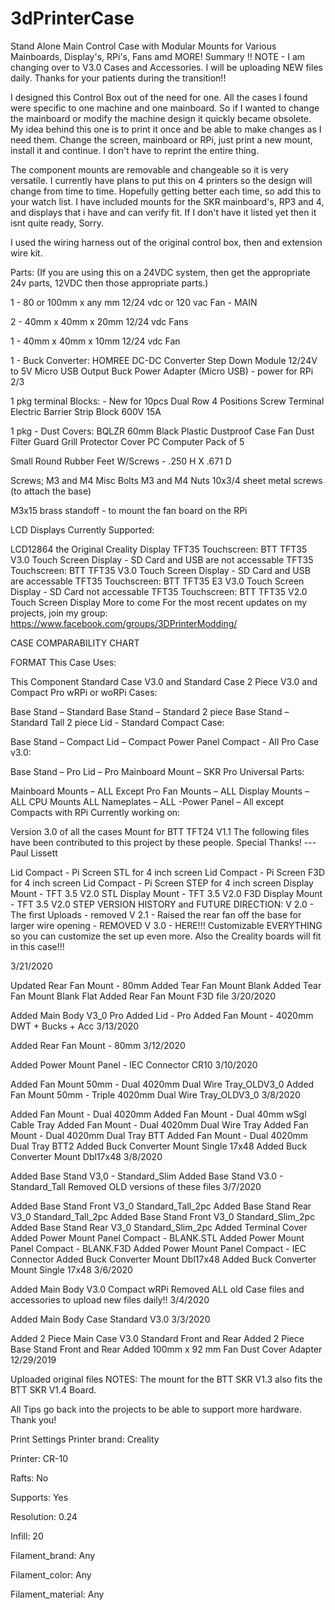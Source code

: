 # 3dPrinterCase
Stand Alone Main Control Case with Modular Mounts for Various Mainboards, Display's, RPi's, Fans amd MORE!
Summary
!! NOTE - I am changing over to V3.0 Cases and Accessories. I will be uploading NEW files daily. Thanks for your patients during the transition!!

I designed this Control Box out of the need for one. All the cases I found were specific to one machine and one mainboard. So if I wanted to change the mainboard or modify the machine design it quickly became obsolete. My idea behind this one is to print it once and be able to make changes as I need them. Change the screen, mainboard or RPi, just print a new mount, install it and continue. I don't have to reprint the entire thing.

The component mounts are removable and changeable so it is very versatile. I currently have plans to put this on 4 printers so the design will change from time to time. Hopefully getting better each time, so add this to your watch list. I have included mounts for the SKR mainboard's, RP3 and 4, and displays that i have and can verify fit. If I don't have it listed yet then it isnt quite ready, Sorry.

I used the wiring harness out of the original control box, then and extension wire kit.

Parts: (If you are using this on a 24VDC system, then get the appropriate 24v parts, 12VDC then those appropriate parts.)

1 - 80 or 100mm x any mm 12/24 vdc or 120 vac Fan - MAIN

2 - 40mm x 40mm x 20mm 12/24 vdc Fans

1 - 40mm x 40mm x 10mm 12/24 vdc Fan

1 - Buck Converter: HOMREE DC-DC Converter Step Down Module 12/24V to 5V Micro USB Output Buck Power Adapter (Micro USB) - power for RPi 2/3

1 pkg terminal Blocks: - New for 10pcs Dual Row 4 Positions Screw Terminal Electric Barrier Strip Block 600V 15A

1 pkg - Dust Covers: BQLZR 60mm Black Plastic Dustproof Case Fan Dust Filter Guard Grill Protector Cover PC Computer Pack of 5

Small Round Rubber Feet W/Screws - .250 H X .671 D

Screws;
M3 and M4 Misc Bolts
M3 and M4 Nuts
10x3/4 sheet metal screws (to attach the base)

M3x15 brass standoff - to mount the fan board on the RPi

LCD Displays Currently Supported:

LCD12864 the Original Creality Display
TFT35 Touchscreen: BTT TFT35 V3.0 Touch Screen Display - SD Card and USB are not accessable
TFT35 Touchscreen: BTT TFT35 V3.0 Touch Screen Display - SD Card and USB are accessable
TFT35 Touchscreen: BTT TFT35 E3 V3.0 Touch Screen Display - SD Card not accessable
TFT35 Touchscreen: BTT TFT35 V2.0 Touch Screen Display
More to come
For the most recent updates on my projects, join my group:
https://www.facebook.com/groups/3DPrinterModding/

CASE COMPARABILITY CHART

FORMAT
This Case Uses:

This Component
Standard Case V3.0 and
Standard Case 2 Piece V3.0 and
Compact Pro wRPi or woRPi Cases:

Base Stand – Standard
Base Stand – Standard 2 piece
Base Stand – Standard Tall 2 piece
Lid - Standard
Compact Case:

Base Stand – Compact
Lid – Compact
Power Panel Compact - All
Pro Case v3.0:

Base Stand – Pro
Lid – Pro
Mainboard Mount – SKR Pro
Universal Parts:

Mainboard Mounts – ALL Except Pro
Fan Mounts – ALL
Display Mounts – ALL
CPU Mounts ALL
Nameplates – ALL
-Power Panel – All except Compacts with RPi
Currently working on:

Version 3.0 of all the cases
Mount for BTT TFT24 V1.1
The following files have been contributed to this project by these people. Special Thanks!
--- Paul Lissett

Lid Compact - Pi Screen STL for 4 inch screen
Lid Compact - Pi Screen F3D for 4 inch screen
Lid Compact - Pi Screen STEP for 4 inch screen
Display Mount - TFT 3.5 V2.0 STL
Display Mount - TFT 3.5 V2.0 F3D
Display Mount - TFT 3.5 V2.0 STEP
VERSION HISTORY and FUTURE DIRECTION:
V 2.0 - The first Uploads - removed
V 2.1 - Raised the rear fan off the base for larger wire opening - REMOVED
V 3.0 - HERE!!! Customizable EVERYTHING so you can customize the set up even more. Also the Creality boards will fit in this case!!!

3/21/2020

Updated Rear Fan Mount - 80mm
Added Tear Fan Mount Blank
Added Tear Fan Mount Blank Flat
Added Rear Fan Mount F3D file
3/20/2020

Added Main Body V3_0 Pro
Added Lid - Pro
Added Fan Mount - 4020mm DWT + Bucks + Acc
3/13/2020

Added Rear Fan Mount - 80mm
3/12/2020

Added Power Mount Panel - IEC Connector CR10
3/10/2020

Added Fan Mount 50mm - Dual 4020mm Dual Wire Tray_OLDV3_0
Added Fan Mount 50mm - Triple 4020mm Dual Wire Tray_OLDV3_0
3/8/2020

Added Fan Mount - Dual 4020mm
Added Fan Mount - Dual 40mm wSgl Cable Tray
Added Fan Mount - Dual 4020mm Dual Wire Tray
Added Fan Mount - Dual 4020mm Dual Tray BTT
Added Fan Mount - Dual 4020mm Dual Tray BTT2
Added Buck Converter Mount Single 17x48
Added Buck Converter Mount Dbl17x48
3/8/2020

Added Base Stand V3,0 - Standard_Slim
Added Base Stand V3.0 - Standard_Tall
Removed OLD versions of these files
3/7/2020

Added Base Stand Front V3_0 Standard_Tall_2pc
Added Base Stand Rear V3_0 Standard_Tall_2pc
Added Base Stand Front V3_0 Standard_Slim_2pc
Added Base Stand Rear V3_0 Standard_Slim_2pc
Added Terminal Cover
Added Power Mount Panel Compact - BLANK.STL
Added Power Mount Panel Compact - BLANK.F3D
Added Power Mount Panel Compact - IEC Connector
Added Buck Converter Mount Dbl17x48
Added Buck Converter Mount Single 17x48
3/6/2020

Added Main Body V3.0 Compact wRPi
Removed ALL old Case files and accessories to upload new files daily!!
3/4/2020

Added Main Body Case Standard V3.0
3/3/2020

Added 2 Piece Main Case V3.0 Standard Front and Rear
Added 2 Piece Base Stand Front and Rear
Added 100mm x 92 mm Fan Dust Cover Adapter
12/29/2019

Uploaded original files
NOTES: The mount for the BTT SKR V1.3 also fits the BTT SKR V1.4 Board.

All Tips go back into the projects to be able to support more hardware.
Thank you!

Print Settings
Printer brand:
Creality

Printer:
CR-10

Rafts:
No

Supports:
Yes

Resolution:
0.24

Infill:
20

Filament_brand:
Any

Filament_color:
Any

Filament_material:
Any

